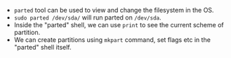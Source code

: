 * ```parted``` tool can be used to view and change the filesystem in the OS.  
* ```sudo parted /dev/sda/``` will run parted on ```/dev/sda```.  
* Inside the "parted" shell, we can use ```print``` to see the current scheme of partition.  
* We can create partitions using ```mkpart``` command, set flags etc in the "parted" shell itself.  
